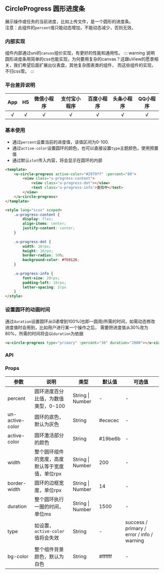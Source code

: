 ## CircleProgress 圆形进度条
展示操作或任务的当前进度，比如上传文件，是一个圆形的进度条。  
注意：此组件的`percent`值只能动态增加，不能动态减少，否则无效。

### 内部实现

组件内部通过uni的`canvas`组价实现，有更好的性能和通用性。
::: warning 说明
圆形进度条用简单的css也能实现，为何要用复杂的canvas？这跟uView的愿景相关，我们希望后面扩展出仪表盘，其他复杂图表类的组件，
而这些组件的实现，不归css管。
:::

### 平台差异说明

|App|H5|微信小程序|支付宝小程序|百度小程序|头条小程序|QQ小程序|
|:-:|:-:|:-:|:-:|:-:|:-:|:-:|
|√|√|√|√|√|√|√|

### 基本使用

- 通过`percent`设置当前的进度值，该值区间为0-100.
- 通过`active-color`设置圆环的颜色，也可以直接设置`type`主题颜色，使用预置值
- 通过默认`slot`传入内容，将会显示在圆环的内部

```html
<template>
	<u-circle-progress active-color="#2979ff" :percent="80">
		<view class="u-progress-content">
			<view class="u-progress-dot"></view>
			<text class='u-progress-info'>查找中</text>
		</view>
	</u-circle-progress>
</template>

<style lang="scss" scoped>
	.u-progress-content {
		display: flex;
		align-items: center;
		justify-content: center;
	}
	
	.u-progress-dot {
		width: 16rpx;
		height: 16rpx;
		border-radius: 50%;
		background-color: #fb9126;
	}
	
	.u-progress-info {
		font-size: 28rpx;
		padding-left: 16rpx;
		letter-spacing: 2rpx
	}
</style>
```

### 设置圆环的动画时间

通过`duration`设置圆环从0递增到100%(也即一圆周)所需的时间，如需动态修改进度值时会用到，比如用户进行某一个操作之后，
需要把进度值从30%改为80%，所需的时间将会以`duration`为依据

```html
<u-circle-progress type="primary" :percent="30" duration="2000"></u-circle-progress>
```

### API

### Props

| 参数          | 说明            | 类型            | 默认值             |  可选值   |
|-------------  |---------------- |---------------|------------------ |-------- |
| percent | 圆环进度百分比值，为数值类型，0-100  | String \| Number | - | - |
| un-active-color | 圆环的底色，默认为灰色 | String  | #ececec | - |
| active-color | 圆环激活部分的颜色 | String  | #19be6b | - |
| width | 整个圆环组件的宽度，高度默认等于宽度值，单位rpx | String \| Number  | 200 | - |
| border-width | 圆环的边框宽度，单位rpx | String \| Number  | 14 | - |
| duration | 整个圆环执行一圈的时间，单位ms | String \| Number  | 1500 | - |
| type | 如设置，`active-color`值将会失效 | String  | - | success / primary / error / info / warning |
| bg-color | 整个组件背景颜色，默认为白色 | String  | #ffffff | - |

